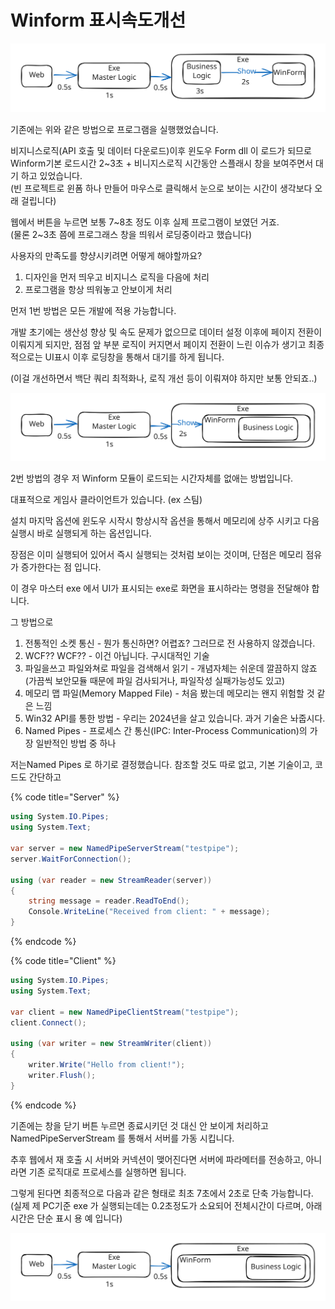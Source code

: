 # Winform 표시속도개선



<img src="../../.gitbook/assets/file.excalidraw.svg" alt="기존 UI표시까지 7초 소요" class="gitbook-drawing">

기존에는 위와 같은 방법으로 프로그램을 실행했었습니다.&#x20;

비지니스로직(API 호출 및 데이터 다운로드)이후 윈도우 Form dll 이 로드가 되므로 \
Winform기본 로드시간 2\~3초 + 비니지스로직 시간동안 스플래시 창을 보여주면서 대기 하고 있었습니다. \
(빈 프로젝트로 윈폼 하나 만들어 마우스로  클릭해서 눈으로 보이는 시간이 생각보다 오래 걸립니다)



웹에서 버튼을 누르면 보통 7\~8초 정도 이후 실제 프로그램이 보였던 거죠.\
(물론 2\~3초 쯤에 프로그래스 창을 띄워서 로딩중이라고 했습니다)



사용자의 만족도를 향샹시키려면 어떻게 해야할까요?

1. 디자인을 먼저 띄우고 비지니스 로직을 다음에 처리
2. 프로그램을 항상 띄워놓고 안보이게 처리



먼저 1번 방법은 모든 개발에 적용 가능합니다.&#x20;

개발 초기에는 생산성 향상 및 속도 문제가 없으므로 데이터 설정 이후에 페이지 전환이 이뤄지게 되지만, 점점 앞 부분 로직이 커지면서 페이지 전환이 느린 이슈가 생기고 최종적으로는 UI표시 이후 로딩창을 통해서 대기를 하게 됩니다.&#x20;

(이걸 개선하면서 백단 쿼리 최적화나, 로직 개선 등이 이뤄져야 하지만 보통 안되죠..)



<img src="../../.gitbook/assets/file.excalidraw (1).svg" alt="UI를 먼저 띄울경우 4초" class="gitbook-drawing">

2번 방법의 경우 저 Winform 모듈이 로드되는 시간자체를 없애는 방법입니다.&#x20;

대표적으로 게임사 클라이언트가 있습니다. (ex 스팀)



설치 마지막 옵션에 윈도우 시작시 항상시작 옵션을 통해서 메모리에 상주 시키고 다음 실행시 바로 실행되게 하는 옵션입니다.&#x20;



장점은 이미 실행되어 있어서 즉시 실행되는 것처럼 보이는 것이며, 단점은 메모리 점유가 증가한다는 점 입니다.&#x20;



이 경우 마스터 exe 에서 UI가 표시되는 exe로 화면을 표시하라는 명령을 전달해야  합니다.&#x20;

그 방법으로

1. 전통적인 소켓 통신 - 뭔가 통신하면? 어렵죠? 그러므로 전 사용하지 않겠습니다.
2. WCF?? WCF?? - 이건 아닙니다. 구시대적인 기술
3. 파일을쓰고 파일와쳐로 파일을 검색해서 읽기 - 개념자체는 쉬운데 깔끔하지 않죠\
   (가끔씩 보안모듈  때문에 파일 검사되거나, 파일작성 실패가능성도 있고)
4. 메모리 맵 파일(Memory Mapped File) - 처음 봤는데 메모리는 왠지 위험할 것 같은 느낌
5. Win32 API를 통한 방법 - 우리는 2024년을 살고 있습니다. 과거 기술은 놔줍시다.&#x20;
6. Named Pipes - 프로세스 간 통신(IPC: Inter-Process Communication)의 가장 일반적인 방법 중 하나



저는Named Pipes 로 하기로 결정했습니다. 참조할 것도 따로 없고, 기본 기술이고, 코드도 간단하고

{% code title="Server" %}
```csharp
using System.IO.Pipes;
using System.Text;

var server = new NamedPipeServerStream("testpipe");
server.WaitForConnection();

using (var reader = new StreamReader(server))
{
    string message = reader.ReadToEnd();
    Console.WriteLine("Received from client: " + message);
}
```
{% endcode %}

{% code title="Client" %}
```csharp
using System.IO.Pipes;
using System.Text;

var client = new NamedPipeClientStream("testpipe");
client.Connect();

using (var writer = new StreamWriter(client))
{
    writer.Write("Hello from client!");
    writer.Flush();
}
```
{% endcode %}

기존에는 창을 닫기 버튼 누르면 종료시키던 것 대신 안 보이게 처리하고 NamedPipeServerStream 를 통해서 서버를 가동 시킵니다.&#x20;

추후 웹에서 재 호출 시 서버와 커넥션이 맺어진다면 서버에 파라메터를 전송하고, 아니라면 기존 로직대로 프로세스를 실행하면 됩니다.&#x20;



그렇게 된다면 최종적으로 다음과 같은 형태로 최초 7초에서 2초로 단축 가능합니다. \
(실제 제 PC기준 exe 가 실행되는데는 0.2초정도가 소요되어 전체시간이 다르며, 아래 시간은 단순 표시  용  예 입니다)

<img src="../../.gitbook/assets/file.excalidraw (2).svg" alt="최종 결과 2초 만에 UI 표시" class="gitbook-drawing">

